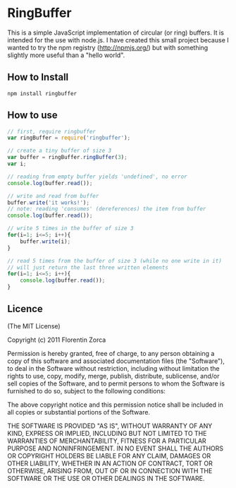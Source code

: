 # RingBuffer

This is a simple JavaScript implementation of circular (or ring) buffers. 
It is intended for the use with node.js. I have created this small project
because I wanted to try the npm registry (http://npmjs.org/) but with 
something slightly more useful than a "hello world".

## How to Install

    npm install ringbuffer

## How to use
```js
// first, require ringbuffer
var ringBuffer = require('ringbuffer');

// create a tiny buffer of size 3
var buffer = ringBuffer.ringBuffer(3);
var i;

// reading from empty buffer yields 'undefined', no error
console.log(buffer.read());

// write and read from buffer
buffer.write('it works!');
// note: reading 'consumes' (dereferences) the item from buffer
console.log(buffer.read());

// write 5 times in the buffer of size 3
for(i=1; i<=5; i++){
    buffer.write(i);
}

// read 5 times from the buffer of size 3 (while no one write in it)
// will just return the last three written elements
for(i=1; i<=5; i++){
    console.log(buffer.read());
}
```

## Licence

(The MIT License)

Copyright (c) 2011 Florentin Zorca

Permission is hereby granted, free of charge, to any person obtaining a copy
of this software and associated documentation files (the "Software"), to deal
in the Software without restriction, including without limitation the rights
to use, copy, modify, merge, publish, distribute, sublicense, and/or sell
copies of the Software, and to permit persons to whom the Software is
furnished to do so, subject to the following conditions:

The above copyright notice and this permission notice shall be included in
all copies or substantial portions of the Software.
 
THE SOFTWARE IS PROVIDED "AS IS", WITHOUT WARRANTY OF ANY KIND, EXPRESS OR
IMPLIED, INCLUDING BUT NOT LIMITED TO THE WARRANTIES OF MERCHANTABILITY,
FITNESS FOR A PARTICULAR PURPOSE AND NONINFRINGEMENT. IN NO EVENT SHALL THE
AUTHORS OR COPYRIGHT HOLDERS BE LIABLE FOR ANY CLAIM, DAMAGES OR OTHER
LIABILITY, WHETHER IN AN ACTION OF CONTRACT, TORT OR OTHERWISE, ARISING FROM,
OUT OF OR IN CONNECTION WITH THE SOFTWARE OR THE USE OR OTHER DEALINGS IN
THE SOFTWARE.

